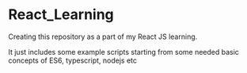 # React_Learning

Creating this repository as a part of my React JS learning.

It just includes some example scripts starting from some needed basic concepts of ES6, typescript, nodejs etc
